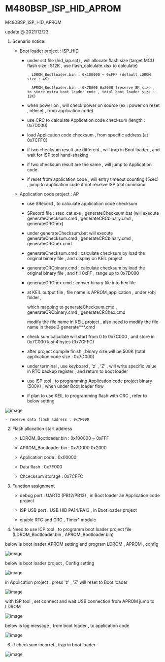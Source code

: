 # M480BSP_ISP_HID_APROM
 M480BSP_ISP_HID_APROM

update @ 2021/12/23

1. Scenario notice:

	- Boot loader project : ISP_HID 
	
		- under sct file (hid_iap.sct) , will allocate flash size (target MCU flash size : 512K , use flash_calculate.xlsx to calculate)
		
				LDROM_Bootloader.bin : 0x100000 ~ 0xFFF (default LDROM size : 4K)
			
				APROM_Bootloader.bin : 0x7D000 0x2000 (reserve 8K size , to store extra boot loader code , total boot loader size : 12K)
	
		- when power on , will check power on source (ex : power on reset , nReset , from application code)
	
		- use CRC to calculate Application code checksum (length : 0x7D000)
		
		- load Application code checksum , from specific address (at 0x7CFFC)
		
		- if two checksum result are different , will trap in Boot loader , and wait for ISP tool hand-shaking
		
		- if two checksum result are the same , will jump to Application code

		- if reset from application code , will entry timeout counting (5sec) , jump to application code if not receive ISP tool command
	
	- Application code project : AP
	
		- use SRecord , to calculate application code checksum 
		
		- SRecord file : srec_cat.exe , generateChecksum.bat (will execute generateChecksum.cmd , generateCRCbinary.cmd , generateCRChex)
					
		- under generateChecksum.bat will execute generateChecksum.cmd , generateCRCbinary.cmd , generateCRChex.cmd
	
		- generateChecksum.cmd : calculate checksum by load the original binary file , and display on KEIL project
		
		- generateCRCbinary.cmd : calculate checksum by load the original binary file , and fill 0xFF , range up to 0x7D000
		
		- generateCRChex.cmd : conver binary file into hex file
		
		- at KEIL output file , file name is APROM_application , under \obj folder , 
	
			which mapping to generateChecksum.cmd , generateCRCbinary.cmd , generateCRChex.cmd
	
			modify the file name in KEIL project , also need to modify the file name in these 3 generate***.cmd		
			
		- check sum calculate will start from 0 to 0x7C000 , and store in 0x7C000 last 4 bytes (0x7CFFC)
		
		- after project compile finish , binary size will be 500K (total application code size : 0x7D000)
		
		- under terminal , use keyboard , 'z' , 'Z' , will write specific value in RTC backup register , and return to boot loader
		
		- use ISP tool , to programming Application code project binary (500K) , when under Boot loader flow		
		
		- if plan to use KEIL to programming flash with CRC , refer to below setting
		
![image](https://github.com/released/M480BSP_ISP_HID_APROM/blob/main/program_by_KEIL.jpg)
		
		
	- reserve data flash address : 0x7F000
	
2. Flash allocation start address

	- LDROM_Bootloader.bin : 0x100000 ~ 0xFFF
	
	- APROM_Bootloader.bin : 0x7D000 0x2000
	
	- Application code : 0x00000
	
	- Data flash : 0x7F000
	
	- Chcecksum storage : 0x7CFFC

3. Function assignment

	- debug port : UART0 (PB12/PB13) , in Boot loader an Application code project
	
	- ISP USB port : USB HID PA14/PA13 , in Boot loader project
	
	- enable RTC and CRC , Timer1 module
	
4. Need to use ICP tool , to programm boot loader project file (LDROM_Bootloader.bin , APROM_Bootloader.bin)

below is boot loader APROM setting and program LDROM , APROM , config 

![image](https://github.com/released/M480BSP_ISP_HID_APROM/blob/main/LDROM_ICP.jpg)

below is boot loader project , Config setting 

![image](https://github.com/released/M480BSP_ISP_HID_APROM/blob/main/Config_Bits.jpg)

in Application project , press 'z' , 'Z' will reset to Boot loader 

![image](https://github.com/released/M480BSP_ISP_HID_APROM/blob/main/Under_APROM_z.jpg)

with ISP tool , set connect and wait USB connection from APROM jump to LDROM

![image](https://github.com/released/M480BSP_ISP_HID_APROM/blob/main/ISP_connect.jpg)

below is log message , from boot loader , to application code

![image](https://github.com/released/M480BSP_ISP_HID_APROM/blob/main/regular_power_on_check_checksum.jpg)

6. if checksum incorret , trap in boot loader 

![image](https://github.com/released/M480BSP_ISP_HID_APROM/blob/main/error_checksum_stay_in_boot_loader.jpg)


